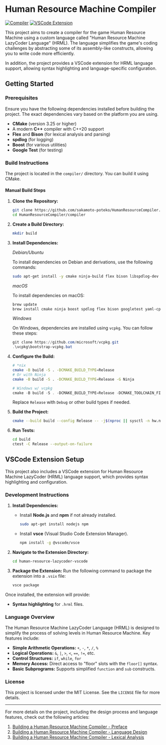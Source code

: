 # Human Resource Machine Compiler

[![Compiler](https://github.com/sakamoto-poteko/HumanResourceCompiler/actions/workflows/compiler-matrix.yml/badge.svg)](https://github.com/sakamoto-poteko/HumanResourceCompiler/actions/workflows/compiler-matrix.yml)
[![VSCode Extension](https://github.com/sakamoto-poteko/HumanResourceCompiler/actions/workflows/vsce.yml/badge.svg)](https://github.com/sakamoto-poteko/HumanResourceCompiler/actions/workflows/vsce.yml)

This project aims to create a compiler for the game Human Resource Machine using a custom language called "Human Resource Machine LazyCoder Language" (HRML). The language simplifies the game's coding challenges by abstracting some of its assembly-like constructs, allowing you to write code more efficiently. 

In addition, the project provides a VSCode extension for HRML language support, allowing syntax highlighting and language-specific configuration.

## Getting Started

### Prerequisites

Ensure you have the following dependencies installed before building the project. The exact dependencies vary based on the platform you are using.

- **CMake** (version 3.25 or higher)
- A modern **C++** compiler with C++20 support
- **Flex** and **Bison** (for lexical analysis and parsing)
- **spdlog** (for logging)
- **Boost** (for various utilities)
- **Google Test** (for testing)

### Build Instructions

The project is located in the `compiler/` directory. You can build it using CMake.

#### Manual Build Steps

1. **Clone the Repository:**
    ```bash
    git clone https://github.com/sakamoto-poteko/HumanResourceCompiler.git
    cd HumanResourceCompiler/compiler
    ```

2. **Create a Build Directory:**
    ```bash
    mkdir build
    ```

3. **Install Dependencies:**

    *Debian/Ubuntu*
    
    To install dependencies on Debian and derivations, use the following commands:
    
    ```bash
    sudo apt-get install -y cmake ninja-build flex bison libspdlog-dev libboost-dev libboost-graph-dev libboost-program-options-dev libgtest-dev libyaml-cpp-dev
    ```
    
    *macOS*
    
    To install dependencies on macOS:
    
    ```bash
    brew update
    brew install cmake ninja boost spdlog flex bison googletest yaml-cpp
    ```
    
    *Windows*
    
    On Windows, dependencies are installed using `vcpkg`. You can follow these steps:
    
    ```powershell
    git clone https://github.com/microsoft/vcpkg.git
    .\vcpkg\bootstrap-vcpkg.bat
    ```
    

3. **Configure the Build:**
    ```bash
    # *nix
    cmake -B build -S . -DCMAKE_BUILD_TYPE=Release
    # Or with Ninja
    cmake -B build -S . -DCMAKE_BUILD_TYPE=Release -G Ninja
    ```

    ```powershell
    # Windows w/ vcpkg
    cmake -B build -S . -DCMAKE_BUILD_TYPE=Release -DCMAKE_TOOLCHAIN_FILE=vcpkg\scripts\buildsystems\vcpkg.cmake
    ```

    Replace `Release` with `Debug` or other build types if needed.

4. **Build the Project:**
    ```bash
    cmake --build build --config Release -- -j$(nproc || sysctl -n hw.ncpu || 2)
    ```

5. **Run Tests:**
    ```bash
    cd build
    ctest -C Release --output-on-failure
    ```

## VSCode Extension Setup

This project also includes a VSCode extension for Human Resource Machine LazyCoder (HRML) language support, which provides syntax highlighting and configuration.

### Development Instructions

1. **Install Dependencies:**
   - Install **Node.js** and **npm** if not already installed.

     ```bash
     sudo apt-get install nodejs npm
     ```

   - Install **vsce** (Visual Studio Code Extension Manager).

     ```bash
     npm install -g @vscode/vsce
     ```

2. **Navigate to the Extension Directory:**
   ```bash
   cd human-resource-lazycoder-vscode
   ```

3. **Package the Extension:**
   Run the following command to package the extension into a `.vsix` file:

   ```bash
   vsce package
   ```

Once installed, the extension will provide:
- **Syntax highlighting** for `.hrml` files.

### Language Overview

The Human Resource Machine LazyCoder Language (HRML) is designed to simplify the process of solving levels in Human Resource Machine. Key features include:

- **Simple Arithmetic Operations:** `+`, `-`, `*`, `/`, `%`
- **Logical Operations:** `&`, `|`, `>`, `<`, `==`, `!=`, etc.
- **Control Structures:** `if`, `while`, `for`
- **Memory Access:** Direct access to "floor" slots with the `floor[]` syntax.
- **Basic Subprograms:** Supports simplified `function` and `sub` constructs.

### License

This project is licensed under the MIT License. See the `LICENSE` file for more details.

---

For more details on the project, including the design process and language features, check out the following articles:

1. [Building a Human Resource Machine Compiler - Preface](#)
2. [Building a Human Resource Machine Compiler - Language Design](#)
3. [Building a Human Resource Machine Compiler - Lexical Analysis](#)

